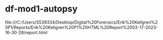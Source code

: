 # df-mod1-autopsy
file:///C:/Users/S539334/Desktop/Digital%20Forensics/Erik%20Kellgren%20P1/Reports/Erik%20Kellgren%20P1%20HTML%20Report%2003-17-2023-16-30-28/report.html

